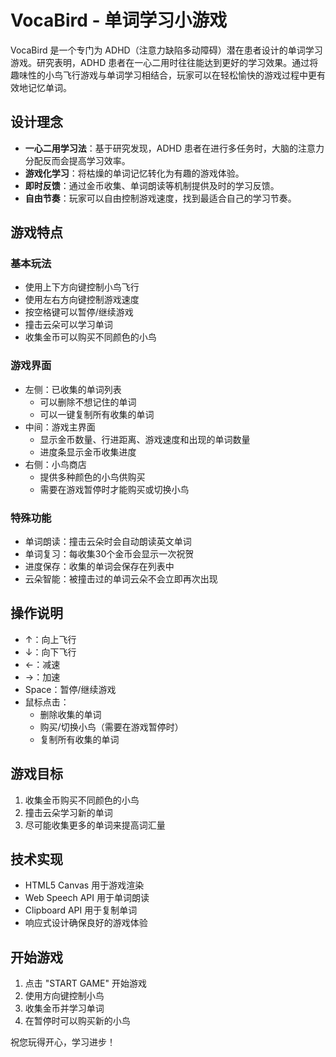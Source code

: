 # VocaBird - 单词学习小游戏

VocaBird 是一个专门为 ADHD（注意力缺陷多动障碍）潜在患者设计的单词学习游戏。研究表明，ADHD 患者在一心二用时往往能达到更好的学习效果。通过将趣味性的小鸟飞行游戏与单词学习相结合，玩家可以在轻松愉快的游戏过程中更有效地记忆单词。

## 设计理念

- **一心二用学习法**：基于研究发现，ADHD 患者在进行多任务时，大脑的注意力分配反而会提高学习效率。
- **游戏化学习**：将枯燥的单词记忆转化为有趣的游戏体验。
- **即时反馈**：通过金币收集、单词朗读等机制提供及时的学习反馈。
- **自由节奏**：玩家可以自由控制游戏速度，找到最适合自己的学习节奏。

## 游戏特点

### 基本玩法
- 使用上下方向键控制小鸟飞行
- 使用左右方向键控制游戏速度
- 按空格键可以暂停/继续游戏
- 撞击云朵可以学习单词
- 收集金币可以购买不同颜色的小鸟

### 游戏界面
- 左侧：已收集的单词列表
  - 可以删除不想记住的单词
  - 可以一键复制所有收集的单词
- 中间：游戏主界面
  - 显示金币数量、行进距离、游戏速度和出现的单词数量
  - 进度条显示金币收集进度
- 右侧：小鸟商店
  - 提供多种颜色的小鸟供购买
  - 需要在游戏暂停时才能购买或切换小鸟

### 特殊功能
- 单词朗读：撞击云朵时会自动朗读英文单词
- 单词复习：每收集30个金币会显示一次祝贺
- 进度保存：收集的单词会保存在列表中
- 云朵智能：被撞击过的单词云朵不会立即再次出现

## 操作说明

- ↑：向上飞行
- ↓：向下飞行
- ←：减速
- →：加速
- Space：暂停/继续游戏
- 鼠标点击：
  - 删除收集的单词
  - 购买/切换小鸟（需要在游戏暂停时）
  - 复制所有收集的单词

## 游戏目标

1. 收集金币购买不同颜色的小鸟
2. 撞击云朵学习新的单词
3. 尽可能收集更多的单词来提高词汇量

## 技术实现

- HTML5 Canvas 用于游戏渲染
- Web Speech API 用于单词朗读
- Clipboard API 用于复制单词
- 响应式设计确保良好的游戏体验

## 开始游戏

1. 点击 "START GAME" 开始游戏
2. 使用方向键控制小鸟
3. 收集金币并学习单词
4. 在暂停时可以购买新的小鸟

祝您玩得开心，学习进步！
